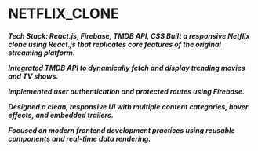 <h1>NETFLIX_CLONE</h1>
<h5>Tech Stack: React.js, Firebase, TMDB API, CSS
Built a responsive Netflix clone using React.js that replicates core features of the original streaming platform.

Integrated TMDB API to dynamically fetch and display trending movies and TV shows.

Implemented user authentication and protected routes using Firebase.

Designed a clean, responsive UI with multiple content categories, hover effects, and embedded trailers.

Focused on modern frontend development practices using reusable components and real-time data rendering.</h5>

